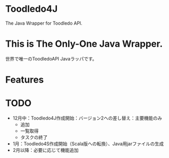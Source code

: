 Toodledo4J
==========

The Java Wrapper for Toodledo API.

# This is The Only-One Java Wrapper.
世界で唯一のToodledoAPI Javaラッパです。

# Features

# TODO
  * 12月中：Toodledo4J作成開始：バージョン2への差し替え：主要機能のみ
    * 追加
    * 一覧取得
    * タスクの終了
  * 1月：Toodledo4S作成開始（Scala版への転換）、Java用jarファイルの生成
  * 2月以降：必要に応じて機能追加
